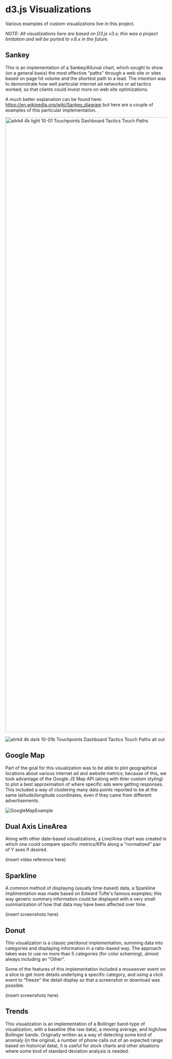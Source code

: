 # d3.js Visualizations
Various examples of custom visualizations live in this project.

_NOTE: All visualizations here are based on D3.js v3.x; this was a project limitation and will be ported to v.6.x
in the future._

## Sankey
This is an implementation of a Sankey/Alluival chart, which sought to show (on a general basis) the most effective
"paths" through a web site or sites based on page hit volume and the shortest path to a lead. The intention was to
demonstrate how well particular internet ad networks or ad tactics worked, so that clients could invest more on
web site optimizations.

A much better explanation can be found here: https://en.wikipedia.org/wiki/Sankey_diagram but here are a couple of
examples of this particular implementation.

<img width="1919" alt="aitrk4 4k light 10-01 Touchpoints Dashboard Tactics Touch Paths" src="https://user-images.githubusercontent.com/76838/124311339-31305c00-db33-11eb-9f57-b40234ca4eae.png">

![aitrk4 4k dark 10-01b Touchpoints Dashboard Tactics Touch Paths all out](https://user-images.githubusercontent.com/76838/124311367-3d1c1e00-db33-11eb-9d25-c0738588b17c.png)

## Google Map
Part of the goal for this visualization was to be able to plot geographical locations about various internet ad and website
metrics; because of this, we took advantage of the Google JS Map API (along with thier custom styling) to plot a best approximation
of where specific ads were getting responses. This included a way of clustering many data points reported to be at the same
latitude/longitude coordinates, even if they came from different advertisements.

![GoogleMapExample](https://user-images.githubusercontent.com/76838/124311647-ad2aa400-db33-11eb-9175-1f0e8e2f21e3.png)

## Dual Axis LineArea
Along with other date-based visualizations, a Line/Area chart was created in which one could compare specific metrics/KPIs along
a "normalized" pair of Y axes if desired.

(insert video reference here)

## Sparkline
A common method of displaying (usually time-based) data, a Sparkline implimentation was made based on Edward Tufte's famous
examples; this way generic summary information could be displayed with a very small summarization of how that data may have
been affected over time.

(insert screenshots here)

## Donut
This visualization is a classic pie/donut implementation, summing data into categories and displaying information in a
ratio-based way. The approach taken was to use no more than 5 categories (for color scheming), almost always including
an "Other".

Some of the features of this implementation included a mouseover event on a slice to get more details underlying a
specific category, and using a click event to "freeze" the detail display so that a screenshot or download was possible.

(insert screenshots here)

## Trends
This visualization is an implementation of a Bollinger band-type of visualization, with a baseline (the raw data), a
moving average, and high/low Bollinger bands. Originally written as a way of detecting some kind of anomaly (in the
original, a number of phone calls out of an expected range based on historical data), it is useful for stock charts
and other situations where some kind of standard deviation analysis is needed.

